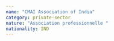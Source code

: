 ```yaml
---
name: "CMAI Association of India"
category: private-sector
nature: "Association professionnelle "
nationality: IND
---
```

    
